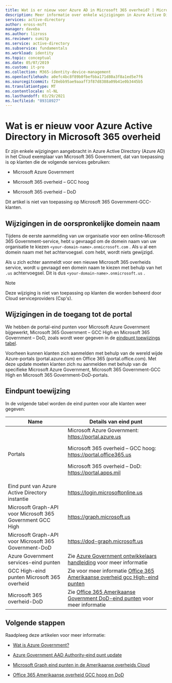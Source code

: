 ```yaml
---
title: Wat is er nieuw voor Azure AD in Microsoft 365 overheid? | Microsoft Docs
description: Meer informatie over enkele wijzigingen in Azure Active Directory (Azure AD) in het Cloud exemplaar van Microsoft 365 Government. Dit kan van invloed zijn op u.
services: active-directory
author: eross-msft
manager: daveba
ms.author: lizross
ms.reviewer: sumitp
ms.service: active-directory
ms.subservice: fundamentals
ms.workload: identity
ms.topic: conceptual
ms.date: 05/07/2019
ms.custom: it-pro
ms.collection: M365-identity-device-management
ms.openlocfilehash: a0efc4bc8f89b0fbefbba171d80a3f8a1ed5e7f6
ms.sourcegitcommit: f28ebb95ae9aaaff3f87d8388a09b41e0b3445b5
ms.translationtype: MT
ms.contentlocale: nl-NL
ms.lasthandoff: 03/29/2021
ms.locfileid: "89318927"
---
```

# <a name="whats-new-for-azure-active-directory-in-microsoft-365-government"></a>Wat is er nieuw voor Azure Active Directory in Microsoft 365 overheid

Er zijn enkele wijzigingen aangebracht in Azure Active Directory (Azure AD) in het Cloud exemplaar van Microsoft 365 Government, dat van toepassing is op klanten die de volgende services gebruiken:

- Microsoft Azure Government

- Microsoft 365 overheid – GCC hoog

- Microsoft 365 overheid – DoD

Dit artikel is niet van toepassing op Microsoft 365 Government-GCC-klanten.

## <a name="changes-to-the-initial-domain-name"></a>Wijzigingen in de oorspronkelijke domein naam

Tijdens de eerste aanmelding van uw organisatie voor een online-Microsoft 365 Government-service, hebt u gevraagd om de domein naam van uw organisatie te kiezen `<your-domain-name>.onmicrosoft.com` . Als u al een domein naam met het achtervoegsel. com hebt, wordt niets gewijzigd.

Als u zich echter aanmeldt voor een nieuwe Microsoft 365 overheids service, wordt u gevraagd een domein naam te kiezen met behulp van het `.us` achtervoegsel. Dit is dus `<your-domain-name>.onmicrosoft.us` .

>[!Note]
>Deze wijziging is niet van toepassing op klanten die worden beheerd door Cloud serviceproviders (Csp's).

## <a name="changes-to-portal-access"></a>Wijzigingen in de toegang tot de portal

We hebben de portal-eind punten voor Microsoft Azure Government bijgewerkt, Microsoft 365 Government – GCC High en Microsoft 365 Government – DoD, zoals wordt weer gegeven in de [eindpunt toewijzings tabel](#endpoint-mapping).

Voorheen kunnen klanten zich aanmelden met behulp van de wereld wijde Azure-portals (portal.azure.com) en Office 365 (portal.office.com). Met deze update moeten klanten zich nu aanmelden met behulp van de specifieke Microsoft Azure Government, Microsoft 365 Government-GCC High en Microsoft 365 Government-DoD-portals.

## <a name="endpoint-mapping"></a>Eindpunt toewijzing

In de volgende tabel worden de eind punten voor alle klanten weer gegeven:

| Name | Details van eind punt |
|------|------------------|
| Portals |Microsoft Azure Government: https://portal.azure.us<p>Microsoft 365 overheid – GCC hoog: https://portal.office365.us<p>Microsoft 365 overheid – DoD: https://portal.apps.mil |
| Eind punt van Azure Active Directory instantie | https://login.microsoftonline.us |
| Microsoft Graph-API voor Microsoft 365 Government GCC High | https://graph.microsoft.us |
| Microsoft Graph-API voor Microsoft 365 Government-DoD | https://dod-graph.microsoft.us |
| Azure Government services-eind punten | Zie [Azure Government ontwikkelaars handleiding](../../azure-government/documentation-government-developer-guide.md) voor meer informatie |
| GCC High-eind punten Microsoft 365 overheid | Zie voor meer informatie [Office 365 Amerikaanse overheid gcc High-eind punten](/office365/enterprise/office-365-u-s-government-gcc-high-endpoints) |
| Microsoft 365 overheid-DoD | Zie [Office 365 Amerikaanse Government DoD-eind punten](/office365/enterprise/office-365-u-s-government-dod-endpoints) voor meer informatie |

## <a name="next-steps"></a>Volgende stappen

Raadpleeg deze artikelen voor meer informatie:

- [Wat is Azure Government?](../../azure-government/documentation-government-welcome.md)

- [Azure Government AAD Authority-eind punt update](https://devblogs.microsoft.com/azuregov/azure-government-aad-authority-endpoint-update/)

- [Microsoft Graph eind punten in de Amerikaanse overheids Cloud](https://developer.microsoft.com/graph/blogs/new-microsoft-graph-endpoints-in-us-government-cloud/)

- [Office 365 Amerikaanse overheid GCC hoog en DoD](/office365/servicedescriptions/office-365-platform-service-description/office-365-us-government/gcc-high-and-dod)